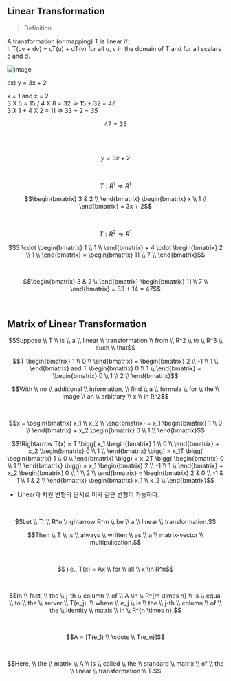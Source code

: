 ## Linear Transformation

> Definition

A transformation (or mapping) T is linear if: <br>
I. T(cv + dv) = cT(u) + dT(v) for all u, v in the domain of T and for all scalars c and d.

![image](https://user-images.githubusercontent.com/84713532/224198200-3326c5af-9f8a-4c8c-846a-f6dc4795efce.png)

ex) y = 3x + 2

x = 1 and x = 2<br>
3 X 5 = 15 / 4 X 8 = 32  =>  15 + 32 = *47* <br>
3 X 1 + 4 X 2 = 11 => 33 + 2 = *35*

$$ 47 \neq 35$$

<br>
<br>

$$y = 3x + 2$$

<br>

$$T: R^1 \Rightarrow R^1$$

$$\begin{bmatrix}
3 & 2 \\ \end{bmatrix} \begin{bmatrix}
                       x \\
                       1 \\ \end{bmatrix} = 3x + 2$$

<br>

$$T: R^2 \Rightarrow R^1$$

$$3 \cdot \begin{bmatrix}
        1 \\
        1 \\ \end{bmatrix} + 4 \cdot \begin{bmatrix}
                                     2 \\
                                     1 \\ \end{bmatrix} = \begin{bmatrix}
                                                          11 \\
                                                          7 \\ \end{bmatrix}$$

<br>

$$\begin{bmatrix}
  3 & 2 \\ \end{bmatrix} \begin{bmatrix}
                         11 \\
                         7 \\ \end{bmatrix} = 33 + 14 = 47$$

<br>

## Matrix of Linear Transformation

$$Suppose \\ T \\ is \\ a \\ linear \\ transformation \\ from \\ R^2 \\ to \\ R^3 \\ such \\ that$$

$$T \begin{bmatrix}
    1 \\
    0 \\ \end{bmatrix} = \begin{bmatrix}
                         2 \\
                         -1 \\
                         1 \\ \end{bmatrix} and T \begin{bmatrix}
                                                  0 \\
                                                  1 \\ \end{bmatrix} = \begin{bmatrix}
                                                                       0 \\
                                                                       1 \\
                                                                       2 \\ \end{bmatrix}$$
                                                                       
$$With \\ no \\ additional \\ information, \\ find \\ a \\ formula \\ for \\ the \\ image \\ an \\ arbitrary \\ x \\ in R^2$$

<br>

$$x = \begin{bmatrix}
      x_1 \\
      x_2 \\ \end{bmatrix} = x_1 \begin{bmatrix}
                                 1 \\
                                 0 \\ \end{bmatrix} + x_2 \begin{bmatrix}
                                                          0 \\
                                                          1 \\ \end{bmatrix}$$

$$\Rightarrow T(x) = T \bigg( x_1 \begin{bmatrix}
               1 \\
               0 \\ \end{bmatrix} + x_2 \begin{bmatrix}
                                        0 \\
                                        1 \\ \end{bmatrix} \bigg) = x_1T \bigg( \begin{bmatrix}
                                                                                1 \\
                                                                                0 \\ \end{bmatrix} \bigg) + x_2T \bigg( \begin{bmatrix}
                                                                                                                        0 \\
                                                                                                                        1 \\ \end{bmatrix} \bigg) = x_1 \begin{bmatrix}
                                                                                                                                                        2 \\
                                                                                                                                                        -1 \\
                                                                                                                                                        1 \\ \end{bmatrix} + x_2 \begin{bmatrix}
                    0 \\
                    1 \\
                    2 \\ \end{bmatrix} = \begin{bmatrix}
                                         2 & 0 \\
                                         -1 & 1 \\
                                         1 & 2 \\ \end{bmatrix} \begin{bmatrix}
                                                                x_1 \\
                                                                x_2 \\ \end{bmatrix}$$


- Linear과 차원 변형의 단서로 이와 같은 변형이 가능하다.

<br>

$$Let \\ T: \\ R^n \rightarrow R^m \\ be \\ a \\ linear \\ transformation.$$

$$Then \\ T \\ is \\ always \\ written \\ as \\ a \\ matrix-vector \\ multipulication.$$

<br>

$$ i.e., T(x) = Ax \\ for \\ all \\ x \in R^n$$

<br>

$$In \\ fact, \\ the \\ j-th \\ column \\ of \\ A \in \\ R^{m \times n} \\ is \\ equal \\ to \\ the \\ server \\ T(e_j), \\ where \\ e_j \\ is \\ the \\ j-th \\ column \\ of \\ the \\ identity \\ matrix \\ in \\ R^{n \times n}.$$

<br>

$$A = [T(e_1) \\ \cdots \\ T(e_n)]$$

<br>

$$Here, \\ the \\ matrix \\ A \\ is \\ called \\ the \\ standard \\ matrix \\ of \\ the \\ linear \\ transformation \\ T.$$

